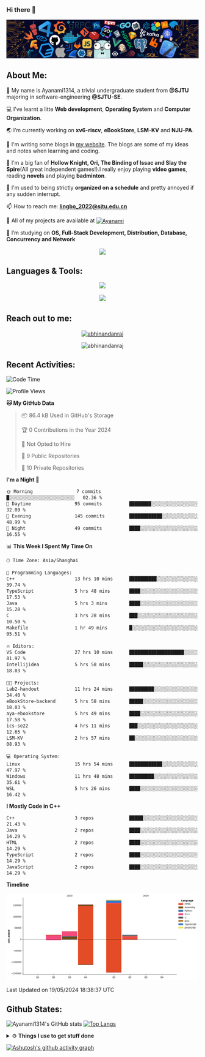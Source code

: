 ### Hi there 👋

![image](https://github.com/Ayanami1314/Ayanami1314/blob/master/assets/Programming.png)

## **About Me:**

🔭 My name is Ayanami1314, a trivial undergraduate student from **@SJTU** majoring in software-engineering **@SJTU-SE**.

💻 I’ve learnt a litte **Web development**, **Operating System** and **Computer Organization**.

🌏 I’m currently working on **xv6-riscv**, **eBookStore**, **LSM-KV** and **NJU-PA**.

📒 I'm writing some blogs in <a href="https://ayanami1314.github.io/">my website</a>. The blogs are some of my ideas and notes when learning and coding.

📜 I'm a big fan of **Hollow Knight, Ori, The Binding of Issac and Slay the Spire**(All great independent games!).I really enjoy playing **video games**, reading **novels** and playing **badminton**.

🤖 I'm used to being strictly **organized on a schedule** and pretty annoyed if any sudden interrupt.

📫 How to reach me: **lingbo_2022@sjtu.edu.cn**

💬 All of my projects are available at <a href="https://github.com/Ayanami1314" target="blank"><img align="center" src="https://raw.githubusercontent.com/rahuldkjain/github-profile-readme-generator/master/src/images/icons/Social/github.svg" alt="Ayanami" height="30" width="40" /></a>

🌱 I’m studying on **OS, Full-Stack Development, Distribution, Database, Concurrency and Network**

<p align="center">
   <img align="center" src="https://github-readme-streak-stats.herokuapp.com/?user=Ayanami1314&theme=radical&hide_border=true"/>
</p>

## **Languages & Tools:**

<p align="center">
  <a href="https://skillicons.dev">
    <img src="https://skillicons.dev/icons?i=c,cpp,html,css,ts,react,java,python,spring" />
  </a>
</p>
<p align="center">
  <a href="https://skillicons.dev">
    <img src="https://skillicons.dev/icons?i=linux,docker,vim,vscode,git,mongodb,mysql" />
  </a>
</p>

## **Reach out to me:** ️

<p align="center">
<a href="https://Ayanami1314.github.io" target="_blank"><img align="center" src="https://img.shields.io/badge/Website-3b5998?style=flat-square&logo=google-chrome&logoColor=white" alt="abhinandanraj" /></a>
<p align="center"> <img src="https://komarev.com/ghpvc/?username=Ayanami1314&label=Visitors&color=0088cc&style=flat-square" alt="abhinandanraj" /> </p>

## **Recent Activities:**

<!--START_SECTION:waka-->
![Code Time](http://img.shields.io/badge/Code%20Time-645%20hrs%2027%20mins-blue)

![Profile Views](http://img.shields.io/badge/Profile%20Views-0-blue)

**🐱 My GitHub Data** 

> 📦 86.4 kB Used in GitHub's Storage 
 > 
> 🏆 0 Contributions in the Year 2024
 > 
> 🚫 Not Opted to Hire
 > 
> 📜 9 Public Repositories 
 > 
> 🔑 10 Private Repositories 
 > 
**I'm a Night 🦉** 

```text
🌞 Morning                7 commits           █░░░░░░░░░░░░░░░░░░░░░░░░   02.36 % 
🌆 Daytime                95 commits          ████████░░░░░░░░░░░░░░░░░   32.09 % 
🌃 Evening                145 commits         ████████████░░░░░░░░░░░░░   48.99 % 
🌙 Night                  49 commits          ████░░░░░░░░░░░░░░░░░░░░░   16.55 % 
```


📊 **This Week I Spent My Time On** 

```text
🕑︎ Time Zone: Asia/Shanghai

💬 Programming Languages: 
C++                      13 hrs 10 mins      ██████████░░░░░░░░░░░░░░░   39.74 % 
TypeScript               5 hrs 48 mins       ████░░░░░░░░░░░░░░░░░░░░░   17.53 % 
Java                     5 hrs 3 mins        ████░░░░░░░░░░░░░░░░░░░░░   15.28 % 
C                        3 hrs 28 mins       ███░░░░░░░░░░░░░░░░░░░░░░   10.50 % 
Makefile                 1 hr 49 mins        █░░░░░░░░░░░░░░░░░░░░░░░░   05.51 % 

🔥 Editors: 
VS Code                  27 hrs 10 mins      ████████████████████░░░░░   81.97 % 
Intellijidea             5 hrs 58 mins       █████░░░░░░░░░░░░░░░░░░░░   18.03 % 

🐱‍💻 Projects: 
Lab2-handout             11 hrs 24 mins      █████████░░░░░░░░░░░░░░░░   34.40 % 
eBookStore-backend       5 hrs 58 mins       █████░░░░░░░░░░░░░░░░░░░░   18.03 % 
aya-ebookstore           5 hrs 49 mins       ████░░░░░░░░░░░░░░░░░░░░░   17.58 % 
ics-se22                 4 hrs 11 mins       ███░░░░░░░░░░░░░░░░░░░░░░   12.65 % 
LSM-KV                   2 hrs 57 mins       ██░░░░░░░░░░░░░░░░░░░░░░░   08.93 % 

💻 Operating System: 
Linux                    15 hrs 54 mins      ████████████░░░░░░░░░░░░░   47.97 % 
Windows                  11 hrs 48 mins      █████████░░░░░░░░░░░░░░░░   35.61 % 
WSL                      5 hrs 26 mins       ████░░░░░░░░░░░░░░░░░░░░░   16.42 % 
```

**I Mostly Code in C++** 

```text
C++                      3 repos             █████░░░░░░░░░░░░░░░░░░░░   21.43 % 
Java                     2 repos             ████░░░░░░░░░░░░░░░░░░░░░   14.29 % 
HTML                     2 repos             ████░░░░░░░░░░░░░░░░░░░░░   14.29 % 
TypeScript               2 repos             ████░░░░░░░░░░░░░░░░░░░░░   14.29 % 
JavaScript               2 repos             ████░░░░░░░░░░░░░░░░░░░░░   14.29 % 
```



**Timeline**

![Lines of Code chart](https://raw.githubusercontent.com/Ayanami1314/Ayanami1314/master/assets/bar_graph.png)


 Last Updated on 19/05/2024 18:38:37 UTC
<!--END_SECTION:waka-->

## **Github States:**

![Ayanami1314's GitHub stats](https://github-readme-stats.vercel.app/api?username=Ayanami1314&show_icons=true&bg_color=00000000)
[![Top Langs](https://github-readme-stats.vercel.app/api/top-langs/?username=Ayanami1314&layout=donut)](https://github.com/anuraghazra/github-readme-stats)

<details>
  <summary>⚙️ <b> Things I use to get stuff done</b></summary>
  	<ul>
  	   <li><b>OS:</b> Windows 11 / Ubuntu 22.04(wsl2) / Ubuntu 22.04 </li>
	     <li><b>Laptop:OMEN by HP Laptop</b> </li>
  	   <li><b>Browser: </b> Google Browser</li>
	     <li><b>Code Editor:</b> VSCode / IntelliJ / Pycharm </li>
	     <li><b>To Stay Updated:</b> April 16th 2024</li>
	    <br />
	</ul>
</details>

[![Ashutosh's github activity graph](https://github-readme-activity-graph.vercel.app/graph?username=Ayanami1314&theme=react-dark)](https://github.com/ashutosh00710/github-readme-activity-graph)
